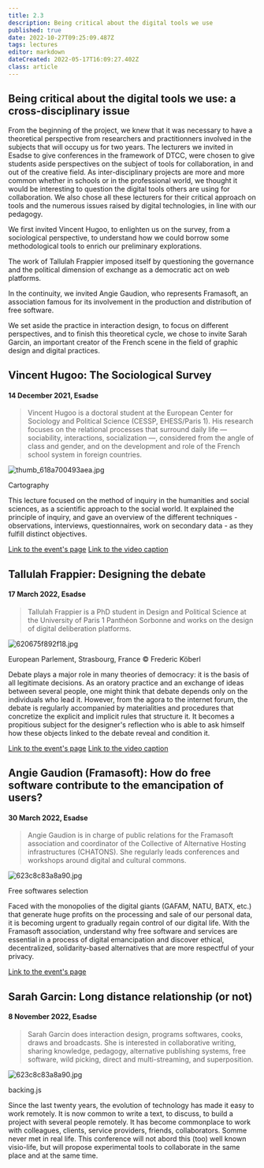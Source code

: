 ```yaml
---
title: 2.3
description: Being critical about the digital tools we use
published: true
date: 2022-10-27T09:25:09.487Z
tags: lectures
editor: markdown
dateCreated: 2022-05-17T16:09:27.402Z
class: article
---
```


## Being critical about the digital tools we use: a cross-disciplinary issue

From the beginning of the project, we knew that it was necessary to have a theoretical perspective from researchers and practitionners involved in the subjects that will occupy us for two years. The lecturers we invited in Esadse to give conferences in the framework of DTCC, were chosen to give students aside perspectives on the subject of tools for collaboration, in and out of the creative field. As inter-disciplinary projects are more and more common whether in schools or in the professional world, we thought it would be interesting to question the digital tools others are using for collaboration. We also chose all these lecturers for their critical approach on tools and the numerous issues raised by digital technologies, in line with our pedagogy.

We first invited Vincent Hugoo, to enlighten us on the survey, from a sociological perspective, to understand how we could borrow some methodological tools to enrich our preliminary explorations.

The work of Tallulah Frappier imposed itself by questioning the governance and the political dimension of exchange as a democratic act on web platforms.

In the continuity, we invited Angie Gaudion, who represents Framasoft, an association famous for its involvement in the production and distribution of free software.

We set aside the practice in interaction design, to focus on different perspectives, and to finish this theoretical cycle, we chose to invite Sarah Garcin, an important creator of the French scene in the field of graphic design and digital practices.

## Vincent Hugoo: The Sociological Survey
#### 14 December 2021, Esadse

> Vincent Hugoo is a doctoral student at the European Center for Sociology and Political Science (CESSP, EHESS/Paris 1). His research focuses on the relational processes that surround daily life — sociability, interactions, socialization —, considered from the angle of class and gender, and on the development and role of the French school system in foreign countries.

![thumb_618a700493aea.jpg](img/thumb_618a700493aea.jpg)
<figcaption>Cartography</figcaption>

This lecture focused on the method of inquiry in the humanities and social sciences, as a scientific approach to the social world. It explained the principle of inquiry, and gave an overview of the different techniques - observations, interviews, questionnaires, work on secondary data - as they fulfill distinct objectives.

[Link to the event's page](https://www.citedudesign.com/fr/a/vincent-hugoo-1920)
[Link to the video caption](watch?v=3EUXLcRT6sw)

## Tallulah Frappier: Designing the debate
#### 17 March 2022, Esadse

> Tallulah Frappier is a PhD student in Design and Political Science at the University of Paris 1 Panthéon Sorbonne and works on the design of digital deliberation platforms.

![620675f892f18.jpg](img/620675f892f18.jpg)
<figcaption>European Parlement, Strasbourg, France © Frederic Köberl</figcaption>

Debate plays a major role in many theories of democracy: it is the basis of all legitimate decisions. As an oratory practice and an exchange of ideas between several people, one might think that debate depends only on the individuals who lead it. However, from the agora to the internet forum, the debate is regularly accompanied by materialities and procedures that concretize the explicit and implicit rules that structure it. It becomes a propitious subject for the designer's reflection who is able to ask himself how these objects linked to the debate reveal and condition it.

[Link to the event's page](https://www.citedudesign.com/fr/a/tallulah-frappier-2117)
[Link to the video caption](https://www.youtube.com/watch?v=O41GUozb8us)

## Angie Gaudion (Framasoft): How do free software contribute to the emancipation of users?
#### 30 March 2022, Esadse

> Angie Gaudion is in charge of public relations for the Framasoft association and coordinator of the Collective of Alternative Hosting infrastructures (CHATONS). She regularly leads conferences and workshops around digital and cultural commons.

![623c8c83a8a90.jpg](img/623c8c83a8a90.jpg)
<figcaption>Free softwares selection</figcaption>

Faced with the monopolies of the digital giants (GAFAM, NATU, BATX, etc.) that generate huge profits on the processing and sale of our personal data, it is becoming urgent to gradually regain control of our digital life. With the Framasoft association, understand why free software and services are essential in a process of digital emancipation and discover ethical, decentralized, solidarity-based alternatives that are more respectful of your privacy.

[Link to the event's page](https://www.citedudesign.com/fr/a/angie-gaudion-2165)

## Sarah Garcin: Long distance relationship (or not)
#### 8 November 2022, Esadse

> Sarah Garcin does interaction design, programs softwares, cooks, draws and broadcasts. She is interested in collaborative writing, sharing knowledge, pedagogy, alternative publishing systems, free software, wild picking, direct and multi-streaming, and superposition.

![623c8c83a8a90.jpg](img/video2023-03-30-17h05m51s145.jpg)
<figcaption>backing.js</figcaption>

Since the last twenty years, the evolution of technology has made it easy to work remotely. It is now common to write a text, to discuss, to build a project with several people remotely. It has become commonplace to work with colleagues, clients, service providers, friends, collaborators. Somme never met in real life. This conference will not abord this (too) well known visio-life, but will propose experimental tools to collaborate in the same place and at the same time.

